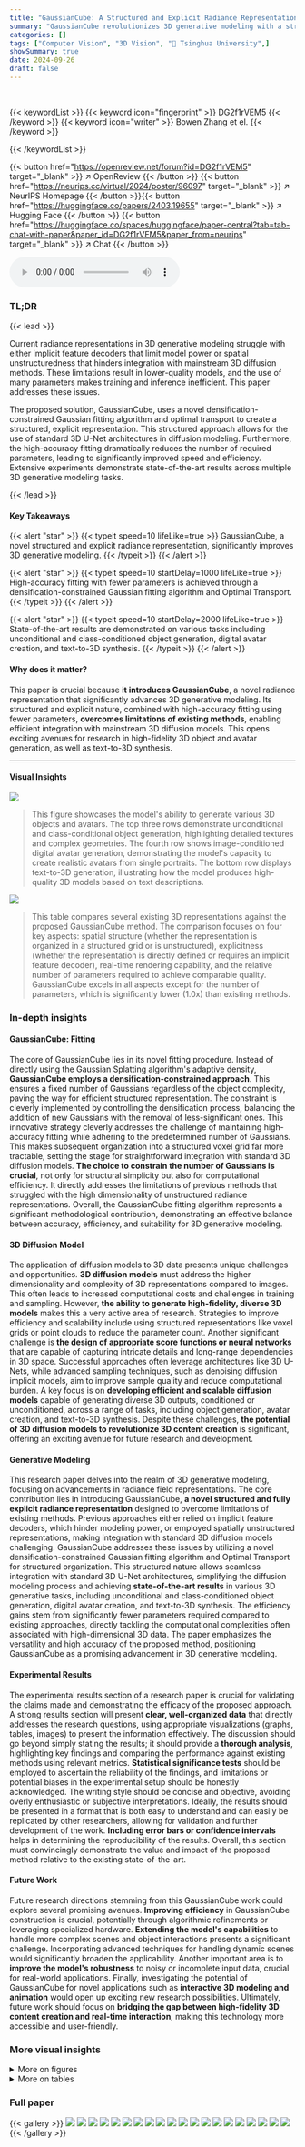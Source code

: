 ```yaml
---
title: "GaussianCube: A Structured and Explicit Radiance Representation for 3D Generative Modeling"
summary: "GaussianCube revolutionizes 3D generative modeling with a structured, explicit radiance representation, achieving state-of-the-art results using significantly fewer parameters."
categories: []
tags: ["Computer Vision", "3D Vision", "🏢 Tsinghua University",]
showSummary: true
date: 2024-09-26
draft: false
---
```


<br>

{{< keywordList >}}
{{< keyword icon="fingerprint" >}} DG2f1rVEM5 {{< /keyword >}}
{{< keyword icon="writer" >}} Bowen Zhang et el. {{< /keyword >}}
 
{{< /keywordList >}}

{{< button href="https://openreview.net/forum?id=DG2f1rVEM5" target="_blank" >}}
↗ OpenReview
{{< /button >}}
{{< button href="https://neurips.cc/virtual/2024/poster/96097" target="_blank" >}}
↗ NeurIPS Homepage
{{< /button >}}{{< button href="https://huggingface.co/papers/2403.19655" target="_blank" >}}
↗ Hugging Face
{{< /button >}}
{{< button href="https://huggingface.co/spaces/huggingface/paper-central?tab=tab-chat-with-paper&paper_id=DG2f1rVEM5&paper_from=neurips" target="_blank" >}}
↗ Chat
{{< /button >}}



<audio controls>
    <source src="https://ai-paper-reviewer.com/DG2f1rVEM5/podcast.wav" type="audio/wav">
    Your browser does not support the audio element.
</audio>


### TL;DR


{{< lead >}}

Current radiance representations in 3D generative modeling struggle with either implicit feature decoders that limit model power or spatial unstructuredness that hinders integration with mainstream 3D diffusion methods.  These limitations result in lower-quality models, and the use of many parameters makes training and inference inefficient.  This paper addresses these issues.

The proposed solution, GaussianCube, uses a novel densification-constrained Gaussian fitting algorithm and optimal transport to create a structured, explicit representation.  This structured approach allows for the use of standard 3D U-Net architectures in diffusion modeling.  Furthermore, the high-accuracy fitting dramatically reduces the number of required parameters, leading to significantly improved speed and efficiency.  Extensive experiments demonstrate state-of-the-art results across multiple 3D generative modeling tasks.

{{< /lead >}}


#### Key Takeaways

{{< alert "star" >}}
{{< typeit speed=10 lifeLike=true >}} GaussianCube, a novel structured and explicit radiance representation, significantly improves 3D generative modeling. {{< /typeit >}}
{{< /alert >}}

{{< alert "star" >}}
{{< typeit speed=10 startDelay=1000 lifeLike=true >}} High-accuracy fitting with fewer parameters is achieved through a densification-constrained Gaussian fitting algorithm and Optimal Transport. {{< /typeit >}}
{{< /alert >}}

{{< alert "star" >}}
{{< typeit speed=10 startDelay=2000 lifeLike=true >}} State-of-the-art results are demonstrated on various tasks including unconditional and class-conditioned object generation, digital avatar creation, and text-to-3D synthesis. {{< /typeit >}}
{{< /alert >}}

#### Why does it matter?
This paper is crucial because **it introduces GaussianCube**, a novel radiance representation that significantly advances 3D generative modeling.  Its structured and explicit nature, combined with high-accuracy fitting using fewer parameters, **overcomes limitations of existing methods**, enabling efficient integration with mainstream 3D diffusion models. This opens exciting avenues for research in high-fidelity 3D object and avatar generation, as well as text-to-3D synthesis.

------
#### Visual Insights



![](https://ai-paper-reviewer.com/DG2f1rVEM5/figures_2_1.jpg)

> This figure showcases the model's ability to generate various 3D objects and avatars.  The top three rows demonstrate unconditional and class-conditional object generation, highlighting detailed textures and complex geometries. The fourth row shows image-conditioned digital avatar generation, demonstrating the model's capacity to create realistic avatars from single portraits.  The bottom row displays text-to-3D generation, illustrating how the model produces high-quality 3D models based on text descriptions.





![](https://ai-paper-reviewer.com/DG2f1rVEM5/tables_1_1.jpg)

> This table compares several existing 3D representations against the proposed GaussianCube method.  The comparison focuses on four key aspects: spatial structure (whether the representation is organized in a structured grid or is unstructured), explicitness (whether the representation is directly defined or requires an implicit feature decoder), real-time rendering capability, and the relative number of parameters required to achieve comparable quality.  GaussianCube excels in all aspects except for the number of parameters, which is significantly lower (1.0x) than existing methods.





### In-depth insights


#### GaussianCube: Fitting
The core of GaussianCube lies in its novel fitting procedure.  Instead of directly using the Gaussian Splatting algorithm's adaptive density, **GaussianCube employs a densification-constrained approach**. This ensures a fixed number of Gaussians regardless of the object complexity, paving the way for efficient structured representation.  The constraint is cleverly implemented by controlling the densification process, balancing the addition of new Gaussians with the removal of less-significant ones. This innovative strategy cleverly addresses the challenge of maintaining high-accuracy fitting while adhering to the predetermined number of Gaussians.  This makes subsequent organization into a structured voxel grid far more tractable, setting the stage for straightforward integration with standard 3D diffusion models.  **The choice to constrain the number of Gaussians is crucial**, not only for structural simplicity but also for computational efficiency. It directly addresses the limitations of previous methods that struggled with the high dimensionality of unstructured radiance representations. Overall, the GaussianCube fitting algorithm represents a significant methodological contribution, demonstrating an effective balance between accuracy, efficiency, and suitability for 3D generative modeling.

#### 3D Diffusion Model
The application of diffusion models to 3D data presents unique challenges and opportunities.  **3D diffusion models** must address the higher dimensionality and complexity of 3D representations compared to images.  This often leads to increased computational costs and challenges in training and sampling.  However, **the ability to generate high-fidelity, diverse 3D models** makes this a very active area of research.  Strategies to improve efficiency and scalability include using structured representations like voxel grids or point clouds to reduce the parameter count.  Another significant challenge is **the design of appropriate score functions or neural networks** that are capable of capturing intricate details and long-range dependencies in 3D space.  Successful approaches often leverage architectures like 3D U-Nets, while advanced sampling techniques, such as denoising diffusion implicit models, aim to improve sample quality and reduce computational burden.  A key focus is on **developing efficient and scalable diffusion models** capable of generating diverse 3D outputs, conditioned or unconditioned, across a range of tasks, including object generation, avatar creation, and text-to-3D synthesis.  Despite these challenges, **the potential of 3D diffusion models to revolutionize 3D content creation** is significant, offering an exciting avenue for future research and development.

#### Generative Modeling
This research paper delves into the realm of 3D generative modeling, focusing on advancements in radiance field representations.  The core contribution lies in introducing GaussianCube, **a novel structured and fully explicit radiance representation** designed to overcome limitations of existing methods.  Previous approaches either relied on implicit feature decoders, which hinder modeling power, or employed spatially unstructured representations, making integration with standard 3D diffusion models challenging. GaussianCube addresses these issues by utilizing a novel densification-constrained Gaussian fitting algorithm and Optimal Transport for structured organization. This structured nature allows seamless integration with standard 3D U-Net architectures, simplifying the diffusion modeling process and achieving **state-of-the-art results** in various 3D generative tasks, including unconditional and class-conditioned object generation, digital avatar creation, and text-to-3D synthesis.  The efficiency gains stem from significantly fewer parameters required compared to existing approaches, directly tackling the computational complexities often associated with high-dimensional 3D data.  The paper emphasizes the versatility and high accuracy of the proposed method, positioning GaussianCube as a promising advancement in 3D generative modeling.

#### Experimental Results
The experimental results section of a research paper is crucial for validating the claims made and demonstrating the efficacy of the proposed approach.  A strong results section will present **clear, well-organized data** that directly addresses the research questions, using appropriate visualizations (graphs, tables, images) to present the information effectively.  The discussion should go beyond simply stating the results; it should provide a **thorough analysis**, highlighting key findings and comparing the performance against existing methods using relevant metrics.  **Statistical significance tests** should be employed to ascertain the reliability of the findings, and limitations or potential biases in the experimental setup should be honestly acknowledged.  The writing style should be concise and objective, avoiding overly enthusiastic or subjective interpretations.  Ideally, the results should be presented in a format that is both easy to understand and can easily be replicated by other researchers, allowing for validation and further development of the work. **Including error bars or confidence intervals** helps in determining the reproducibility of the results.  Overall, this section must convincingly demonstrate the value and impact of the proposed method relative to the existing state-of-the-art. 

#### Future Work
Future research directions stemming from this GaussianCube work could explore several promising avenues.  **Improving efficiency** in GaussianCube construction is crucial, potentially through algorithmic refinements or leveraging specialized hardware.  **Extending the model's capabilities** to handle more complex scenes and object interactions presents a significant challenge. Incorporating advanced techniques for handling dynamic scenes would significantly broaden the applicability. Another important area is to **improve the model's robustness** to noisy or incomplete input data, crucial for real-world applications. Finally, investigating the potential of GaussianCube for novel applications such as **interactive 3D modeling and animation** would open up exciting new research possibilities.  Ultimately, future work should focus on **bridging the gap between high-fidelity 3D content creation and real-time interaction**, making this technology more accessible and user-friendly.


### More visual insights

<details>
<summary>More on figures
</summary>


![](https://ai-paper-reviewer.com/DG2f1rVEM5/figures_3_1.jpg)

> This figure illustrates the two-stage framework of the proposed method. The first stage is representation construction, which involves densification-constrained fitting of 3D Gaussians to a 3D asset from multi-view images using 3D Gaussian Splatting (3DGS) and then structuring these Gaussians into a GaussianCube using Optimal Transport. The second stage is 3D diffusion, where a 3D U-Net is used to generate a GaussianCube from noise, conditioned on class, image, or text information.


![](https://ai-paper-reviewer.com/DG2f1rVEM5/figures_4_1.jpg)

> This figure illustrates the two main steps in creating the GaussianCube representation.  (a) shows the densification-constrained fitting process, where the algorithm aims to obtain a fixed number of Gaussians while maintaining high accuracy.  This involves identifying, sampling and adding Gaussians where needed (densification) and removing redundant ones (pruning). (b) demonstrates how the resulting Gaussians are organized into a structured grid using Optimal Transport, ensuring a spatially coherent arrangement for efficient 3D diffusion modeling.


![](https://ai-paper-reviewer.com/DG2f1rVEM5/figures_5_1.jpg)

> This figure shows a qualitative comparison of the object fitting results obtained using different methods: Instant-NGP, Gaussian Splatting, Voxel, Triplane, and the proposed GaussianCube.  The results demonstrate the superior performance of GaussianCube in terms of detail preservation and overall accuracy compared to existing methods.


![](https://ai-paper-reviewer.com/DG2f1rVEM5/figures_6_1.jpg)

> This figure compares the results of unconditional 3D generation of cars and chairs using four different methods: EG3D, GET3D, DiffTF, and the GaussianCube method proposed in the paper.  Each method's output is shown as a series of images depicting generated objects from different viewpoints. The GaussianCube method demonstrates the generation of objects with more complex geometry and finer details compared to the other methods.


![](https://ai-paper-reviewer.com/DG2f1rVEM5/figures_6_2.jpg)

> This figure compares the results of class-conditioned 3D object generation using the proposed GaussianCube method against the DiffTF method on the OmniObject3D dataset.  It showcases the ability of GaussianCube to generate objects with more complex geometries and detailed textures compared to DiffTF, demonstrating its superior performance in handling diverse object categories.


![](https://ai-paper-reviewer.com/DG2f1rVEM5/figures_7_1.jpg)

> The figure compares the quality of 3D avatar generation from single frontal portraits using three methods: a reference image, Rodin [59], and the proposed GaussianCube method.  The results show that GaussianCube produces avatars with higher fidelity and more detail, particularly in hair and accessories, compared to Rodin.  The reference image is provided for comparison to show the level of detail achievable.


![](https://ai-paper-reviewer.com/DG2f1rVEM5/figures_8_1.jpg)

> This figure compares the text-to-3D generation results of different methods on the Objaverse dataset.  It showcases samples generated by DreamGaussian, VolumeDiffusion, Shape-E, LGM, and the authors' method (Ours). The comparison highlights the superior quality and fidelity of the 3D objects generated by the authors' approach, which closely match the given text descriptions.


![](https://ai-paper-reviewer.com/DG2f1rVEM5/figures_9_1.jpg)

> The figure shows a qualitative comparison of the object fitting results obtained using different representation construction methods. The methods compared are: (A) Voxel grid without offset; (B) Voxel grid with offset; (C) Our method without Optimal Transport; and (D) Our method (GaussianCube). The results demonstrate that the proposed GaussianCube method (D) significantly improves the fitting quality compared to the other methods.


![](https://ai-paper-reviewer.com/DG2f1rVEM5/figures_18_1.jpg)

> This figure shows the qualitative results of ablation studies on representation fitting.  It compares the results of several methods: a voxel grid without offsets, a voxel grid with offsets, the method without optimal transport (OT), and the full GaussianCube method (ours).  Each image shows the fitting result for a car model.  The figure visually demonstrates that the GaussianCube method (ours), which includes densification-constrained fitting and optimal transport, produces a significantly better fitting of the car model compared to other methods.


![](https://ai-paper-reviewer.com/DG2f1rVEM5/figures_18_2.jpg)

> This figure shows the top-3 nearest neighbors for several generated samples using CLIP similarity. This demonstrates the model's capability to generate novel objects with unique shapes and textures instead of simply memorizing training data.


![](https://ai-paper-reviewer.com/DG2f1rVEM5/figures_18_3.jpg)

> This figure shows examples of 3D objects generated by the GaussianCube model.  The top three rows demonstrate the model's ability to generate diverse objects with complex geometry and rich texture details from various conditions. The fourth row shows high-fidelity digital avatars generated from single portrait images. The fifth row showcases high-quality 3D assets generated from text prompts.


![](https://ai-paper-reviewer.com/DG2f1rVEM5/figures_18_4.jpg)

> This figure showcases the versatility of the GaussianCube method in generating various 3D objects. The top three rows demonstrate the model's ability to create objects with intricate details and textures from different categories (cars, chairs, and various other objects). The fourth row highlights the method's capacity for high-fidelity digital avatar generation based on single input images. Finally, the bottom row showcases the successful generation of high-quality 3D models from text prompts, confirming the model's ability to handle text-to-3D generation tasks.


![](https://ai-paper-reviewer.com/DG2f1rVEM5/figures_19_1.jpg)

> This figure showcases the capabilities of the GaussianCube model in generating high-quality 3D assets.  It presents examples of unconditional object generation, class-conditioned object generation, image-conditioned avatar generation, and text-to-3D generation. The results demonstrate the model's ability to create diverse objects with complex geometries and rich details.


![](https://ai-paper-reviewer.com/DG2f1rVEM5/figures_19_2.jpg)

> This figure compares the results of 3D avatar generation from a single frontal portrait image using three different methods: a reference image, the Rodin model, and the GaussianCube model proposed in the paper.  The comparison shows that GaussianCube produces avatars with better details, particularly in hair and clothing textures, compared to the Rodin model.  The GaussianCube method seems to generate more realistic results and preserve the identity better than Rodin.


![](https://ai-paper-reviewer.com/DG2f1rVEM5/figures_20_1.jpg)

> This figure showcases the capabilities of the GaussianCube-based diffusion model.  It presents several example outputs of the model conditioned on different inputs: unconditional generation (top three rows), image-conditioned avatar generation (fourth row), and text-conditioned 3D asset generation (fifth row). The figure highlights the model's ability to generate diverse 3D objects with fine details and realistic textures, demonstrating its high accuracy and versatility.


![](https://ai-paper-reviewer.com/DG2f1rVEM5/figures_20_2.jpg)

> This figure shows examples of 3D objects generated by the proposed GaussianCube method.  The top three rows demonstrate the model's ability to generate diverse objects with complex geometry and rich textures, based on different conditions (unconditional, text-to-3D, image-conditioned). The fourth row showcases the generation of high-fidelity digital avatars, conditioned on single portrait images.  The bottom row illustrates the model's success in creating high-quality 3D assets from text prompts.


![](https://ai-paper-reviewer.com/DG2f1rVEM5/figures_20_3.jpg)

> This figure showcases the versatility of the GaussianCube model in generating various 3D objects. The top three rows demonstrate the generation of objects with complex geometries and rich details.  The fourth row shows the creation of high-fidelity digital avatars conditioned on portrait images. Finally, the last row highlights the model's capability in producing high-quality 3D assets from text prompts.


![](https://ai-paper-reviewer.com/DG2f1rVEM5/figures_20_4.jpg)

> This figure demonstrates the text-guided 3D editing capabilities of the proposed GaussianCube model.  Starting with a source object (a red pickup truck), the model successfully modifies the object's attributes based on text prompts, generating variations such as a green pickup truck, a burnt and rusted pickup truck, and a pickup truck with a colorful paint job. This showcases the model's ability to not only generate new 3D objects, but also to precisely control and manipulate existing ones through text-based instructions.


![](https://ai-paper-reviewer.com/DG2f1rVEM5/figures_21_1.jpg)

> This figure showcases the results of the GaussianCube model on various 3D generation tasks.  The top three rows demonstrate unconditional and text-to-3D object generation, highlighting the model's ability to create diverse objects with intricate details and realistic textures. The fourth row displays its capability for high-fidelity digital avatar generation conditioned on single portrait images. Finally, the bottom row showcases the creation of high-quality 3D assets from text prompts, underlining the model's versatility in handling different types of input and generating diverse outputs.


![](https://ai-paper-reviewer.com/DG2f1rVEM5/figures_22_1.jpg)

> This figure showcases the model's ability to generate a wide variety of 3D objects with high fidelity. The top three rows show examples of diverse objects with complex geometries and rich textures, generated unconditionally (ShapeNet Car, ShapeNet Chair, OmniObject3D) or conditioned on text prompts. The fourth row displays high-fidelity digital avatars generated from single portrait images, demonstrating the model's ability to perform image-to-3D translation.  The final row showcases text-to-3D generation, where high-quality 3D assets are generated based solely on text descriptions. This demonstrates the model's versatility and capability in generating detailed and realistic 3D content across different modalities.


![](https://ai-paper-reviewer.com/DG2f1rVEM5/figures_23_1.jpg)

> This figure showcases various examples of 3D objects generated using the GaussianCube method.  The top three rows demonstrate the model's ability to generate diverse objects with intricate details and textures. The fourth row shows high-fidelity digital avatars generated from single portrait images. The bottom row displays high-quality 3D models generated from text prompts.


</details>




<details>
<summary>More on tables
</summary>


![](https://ai-paper-reviewer.com/DG2f1rVEM5/tables_6_1.jpg)
> This table presents a quantitative comparison of the proposed GaussianCube method against existing state-of-the-art methods on three datasets: ShapeNet Car, ShapeNet Chair, and OmniObject3D.  For each dataset, the table shows the Fréchet Inception Distance (FID) and Kernel Inception Distance (KID) scores, which are common metrics to evaluate the quality of generated 3D models. Lower FID and KID scores indicate better-quality generated models. The results demonstrate the superior performance of GaussianCube in generating high-fidelity 3D objects compared to the other methods.

![](https://ai-paper-reviewer.com/DG2f1rVEM5/tables_7_1.jpg)
> This table presents a quantitative comparison of different methods for generating 3D digital avatars based on a single input portrait image. The metrics used for comparison include PSNR, LPIPS, SSIM, CSIM, FID-5K, and KID-5K.  These metrics evaluate the quality of the generated avatars in terms of peak signal-to-noise ratio, learned perceptual image patch similarity, structural similarity index, cosine similarity of identity embedding, Fréchet inception distance and kernel inception distance, respectively. The results show that the proposed GaussianCube method significantly outperforms the other methods in terms of both visual quality and identity preservation. 

![](https://ai-paper-reviewer.com/DG2f1rVEM5/tables_16_1.jpg)
> This table compares the proposed GaussianCube method with several other 3D representations in terms of spatial structure, fitting quality (PSNR, LPIPS, SSIM), relative fitting speed, and the number of parameters.  It highlights GaussianCube's superior performance and efficiency, particularly when compared to methods using a shared implicit feature decoder.

![](https://ai-paper-reviewer.com/DG2f1rVEM5/tables_16_2.jpg)
> This table compares GaussianCube with other 3D representations in terms of spatial structure, fitting quality (PSNR, LPIPS, SSIM), relative fitting speed, and the number of parameters.  It highlights GaussianCube's superior performance and efficiency, especially when compared to methods using shared implicit feature decoders.

![](https://ai-paper-reviewer.com/DG2f1rVEM5/tables_17_1.jpg)
> This table compares the proposed GaussianCube method with other 3D representations in terms of spatial structure, fitting quality (PSNR, LPIPS, SSIM), relative speed, and the number of parameters used.  It highlights GaussianCube's superior performance and efficiency, especially when compared to methods using shared implicit feature decoders.

![](https://ai-paper-reviewer.com/DG2f1rVEM5/tables_17_2.jpg)
> This table compares GaussianCube against other 3D representations on the ShapeNet Car dataset.  It shows the spatial structure, fitting quality (PSNR, LPIPS, SSIM), relative fitting speed, and the number of parameters for each method.  It highlights that GaussianCube achieves comparable or better quality with significantly fewer parameters, especially when compared to methods using a shared implicit feature decoder.

</details>




### Full paper

{{< gallery >}}
<img src="https://ai-paper-reviewer.com/DG2f1rVEM5/1.png" class="grid-w50 md:grid-w33 xl:grid-w25" />
<img src="https://ai-paper-reviewer.com/DG2f1rVEM5/2.png" class="grid-w50 md:grid-w33 xl:grid-w25" />
<img src="https://ai-paper-reviewer.com/DG2f1rVEM5/3.png" class="grid-w50 md:grid-w33 xl:grid-w25" />
<img src="https://ai-paper-reviewer.com/DG2f1rVEM5/4.png" class="grid-w50 md:grid-w33 xl:grid-w25" />
<img src="https://ai-paper-reviewer.com/DG2f1rVEM5/5.png" class="grid-w50 md:grid-w33 xl:grid-w25" />
<img src="https://ai-paper-reviewer.com/DG2f1rVEM5/6.png" class="grid-w50 md:grid-w33 xl:grid-w25" />
<img src="https://ai-paper-reviewer.com/DG2f1rVEM5/7.png" class="grid-w50 md:grid-w33 xl:grid-w25" />
<img src="https://ai-paper-reviewer.com/DG2f1rVEM5/8.png" class="grid-w50 md:grid-w33 xl:grid-w25" />
<img src="https://ai-paper-reviewer.com/DG2f1rVEM5/9.png" class="grid-w50 md:grid-w33 xl:grid-w25" />
<img src="https://ai-paper-reviewer.com/DG2f1rVEM5/10.png" class="grid-w50 md:grid-w33 xl:grid-w25" />
<img src="https://ai-paper-reviewer.com/DG2f1rVEM5/11.png" class="grid-w50 md:grid-w33 xl:grid-w25" />
<img src="https://ai-paper-reviewer.com/DG2f1rVEM5/12.png" class="grid-w50 md:grid-w33 xl:grid-w25" />
<img src="https://ai-paper-reviewer.com/DG2f1rVEM5/13.png" class="grid-w50 md:grid-w33 xl:grid-w25" />
<img src="https://ai-paper-reviewer.com/DG2f1rVEM5/14.png" class="grid-w50 md:grid-w33 xl:grid-w25" />
<img src="https://ai-paper-reviewer.com/DG2f1rVEM5/15.png" class="grid-w50 md:grid-w33 xl:grid-w25" />
<img src="https://ai-paper-reviewer.com/DG2f1rVEM5/16.png" class="grid-w50 md:grid-w33 xl:grid-w25" />
<img src="https://ai-paper-reviewer.com/DG2f1rVEM5/17.png" class="grid-w50 md:grid-w33 xl:grid-w25" />
<img src="https://ai-paper-reviewer.com/DG2f1rVEM5/18.png" class="grid-w50 md:grid-w33 xl:grid-w25" />
<img src="https://ai-paper-reviewer.com/DG2f1rVEM5/19.png" class="grid-w50 md:grid-w33 xl:grid-w25" />
<img src="https://ai-paper-reviewer.com/DG2f1rVEM5/20.png" class="grid-w50 md:grid-w33 xl:grid-w25" />
{{< /gallery >}}